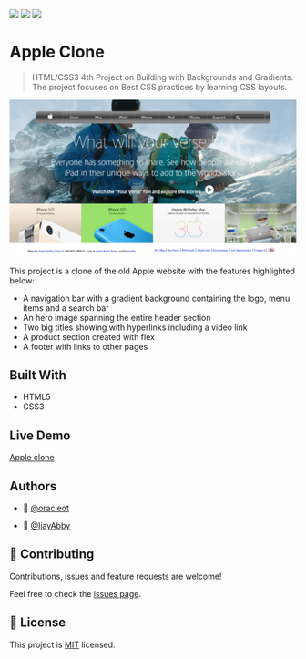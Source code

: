 ![](https://img.shields.io/badge/author1-oracleot-green) ![](https://img.shields.io/badge/author2-IjayAbby-blue)  ![](https://img.shields.io/badge/project-appleclone-orange)

# Apple Clone

> HTML/CSS3 4th Project on Building with Backgrounds and Gradients.
> The project focuses on Best CSS practices by learning CSS layouts.

![Screenshot](./app_screenshot.png)

This project is a clone of the old Apple website with the features highlighted below:

- A navigation bar with a gradient background containing the logo, menu items and a search bar
- An hero image spanning the entire header section
- Two big titles showing with hyperlinks including a video link
- A product section created with flex
- A footer with links to other pages

## Built With

- HTML5
- CSS3

## Live Demo

[Apple clone](https://raw.githack.com/oracleot/apple-website-clone/develop/index.html)

## Authors

- 👤 [@oracleot](https://github.com/oracleot)

- 👤 [@IjayAbby](https://github.com/IjayAbby)

## 🤝 Contributing

Contributions, issues and feature requests are welcome!

Feel free to check the [issues page](https://github.com/oracleot/apple-website-clone/issues).

## 📝 License

This project is [MIT](lic.url) licensed.

